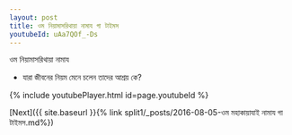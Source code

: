 ```yaml
---
layout: post
title: ওম নিয়ামাসরিথায়া নামায গা টাইমস
youtubeId: uAa7QOf_-Ds
---
```

 
 
 ওম নিয়ামাসরিথায়া নামায  
 
 -  যারা জীবনের নিয়ম মেনে চলেন তাদের আশ্রয় কে? 
 
  
 
  
 
 
 
 
 
 


{% include youtubePlayer.html id=page.youtubeId %}
 
[Next]({{ site.baseurl }}{% link  split1/_posts/2016-08-05-ওম মহাকায়াযাই নামায গা টাইমস.md%})
 
